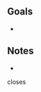## Goals

-

## Notes

-

<!---

Attach screenshots or other visual representations of your changes here if
they make it easier to understand the changes.

## Screenshots

-->

<!--- Add the Issue being closed by this PR here -->

closes 